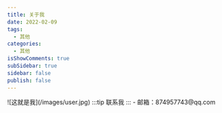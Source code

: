 ```yaml
---
title: 关于我
date: 2022-02-09
tags:
  - 其他
categories:
  - 其他
isShowComments: true
subSidebar: true
sidebar: false
publish: false
---
```


<!-- more -->

<Boxx/>
![这就是我](/images/user.jpg)
:::tip
联系我
:::
- 邮箱：874957743@qq.com
<Reward/>
